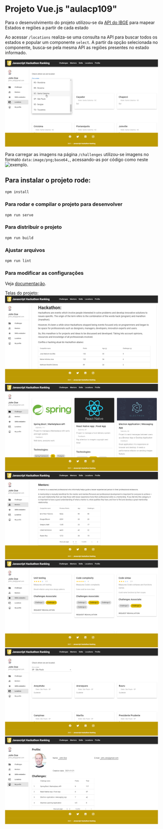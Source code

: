 # Projeto Vue.js "aulacp109"

Para o desenvolvimento do projeto utilizou-se da [API do IBGE](https://servicodados.ibge.gov.br/api/docs/localidades#api-Distritos-estadosUFDistritosGet) para mapear Estados e regiões a partir de cada estado

Ao acessar `/locations` realiza-se uma consulta na API para buscar todos os estados e popular um componente `select`.
A partir da opção selecionada no componente, busca-se pela mesma API as regiões presentes no estado informado.

![](https://github.com/AriTedeschi/vuetify/blob/main/public/ex.png?raw=true)

Para carregar as imagens na página `/challenges` utilizou-se imagens no formato `data:image/png;base64,`, acessando-as por código como neste ![exemplo](https://codepen.io/Ariaritedted/pen/ZEXbqqv).


## Para instalar o projeto rode:
```
npm install
```

### Para rodar e compilar o projeto para desenvolver
```
npm run serve
```

### Para distribuir o projeto
```
npm run build
```

### Ajustar arquivos
```
npm run lint
```

### Para modificar as configurações
Veja [documentação](https://cli.vuejs.org/config/).

Telas do projeto:
![](https://github.com/AriTedeschi/vuetify/blob/main/public/resultado.png?raw=true)
![](https://github.com/AriTedeschi/vuetify/blob/main/public/resultado2.png?raw=true)
![](https://github.com/AriTedeschi/vuetify/blob/main/public/resultado3.png?raw=true)
![](https://github.com/AriTedeschi/vuetify/blob/main/public/resultado4.png?raw=true)
![](https://github.com/AriTedeschi/vuetify/blob/main/public/resultado5.png?raw=true)
![](https://github.com/AriTedeschi/vuetify/blob/main/public/resultado6.png?raw=true)
